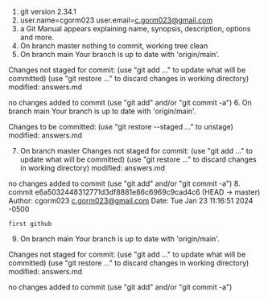 1. git version 2.34.1
2. user.name=cgorm023
user.email=c.gorm023@gmail.com
3. a Git Manual appears explaining name, synopsis, description, options and more.
4. On branch master
nothing to commit, working tree clean
5. On branch main
Your branch is up to date with 'origin/main'.

Changes not staged for commit:
  (use "git add <file>..." to update what will be committed)
  (use "git restore <file>..." to discard changes in working directory)
        modified:   answers.md

no changes added to commit (use "git add" and/or "git commit -a")
6. On branch main
Your branch is up to date with 'origin/main'.

Changes to be committed:
  (use "git restore --staged <file>..." to unstage)
        modified:   answers.md

7. On branch master
Changes not staged for commit:
  (use "git add <file>..." to update what will be committed)
  (use "git restore <file>..." to discard changes in working directory)
        modified:   answers.md

no changes added to commit (use "git add" and/or "git commit -a")
8. commit e6a5032448312771d3df8881e86c6969c9cad4c6 (HEAD -> master)
Author: cgorm023 <c.gorm023@gmail.com>
Date:   Tue Jan 23 11:16:51 2024 -0500

    first github
9. On branch main
Your branch is up to date with 'origin/main'.

Changes not staged for commit:
  (use "git add <file>..." to update what will be committed)
  (use "git restore <file>..." to discard changes in working directory)
        modified:   answers.md

no changes added to commit (use "git add" and/or "git commit -a")